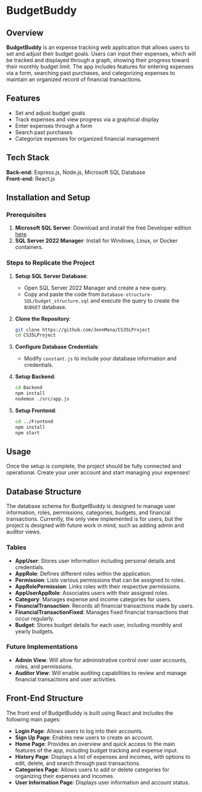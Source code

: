# BudgetBuddy

## Overview
**BudgetBuddy** is an expense tracking web application that allows users to set and adjust their budget goals. Users can input their expenses, which will be tracked and displayed through a graph, showing their progress toward their monthly budget limit. The app includes features for entering expenses via a form, searching past purchases, and categorizing expenses to maintain an organized record of financial transactions.

## Features
- Set and adjust budget goals
- Track expenses and view progress via a graphical display
- Enter expenses through a form
- Search past purchases
- Categorize expenses for organized financial management

## Tech Stack
**Back-end:** Express.js, Node.js, Microsoft SQL Database  
**Front-end:** React.js

## Installation and Setup

### Prerequisites
1. **Microsoft SQL Server**: Download and install the free Developer edition [here](https://www.microsoft.com/en-us/sql-server/sql-server-downloads).
2. **SQL Server 2022 Manager**: Install for Windows, Linux, or Docker containers.

### Steps to Replicate the Project
1. **Setup SQL Server Database**:
    - Open SQL Server 2022 Manager and create a new query.
    - Copy and paste the code from `Database-structure-SQL/budget_structure.sql` and execute the query to create the `BUDGET` database.

2. **Clone the Repository**:
    ```bash
    git clone https://github.com/JennMena/CS35LProject
    cd CS35LProject
    ```

3. **Configure Database Credentials**:
    - Modify `constant.js` to include your database information and credentials.

4. **Setup Backend**:
    ```bash
    cd Backend
    npm install
    nodemon ./src/app.js
    ```

5. **Setup Frontend**:
    ```bash
    cd ../Frontend
    npm install
    npm start
    ```

## Usage
Once the setup is complete, the project should be fully connected and operational. Create your user account and start managing your expenses!

## Database Structure
The database schema for BudgetBuddy is designed to manage user information, roles, permissions, categories, budgets, and financial transactions. Currently, the only view implemented is for users, but the project is designed with future work in mind, such as adding admin and auditor views.

### Tables
- **AppUser**: Stores user information including personal details and credentials.
- **AppRole**: Defines different roles within the application.
- **Permission**: Lists various permissions that can be assigned to roles.
- **AppRolePermission**: Links roles with their respective permissions.
- **AppUserAppRole**: Associates users with their assigned roles.
- **Category**: Manages expense and income categories for users.
- **FinancialTransaction**: Records all financial transactions made by users.
- **FinancialTransactionFixed**: Manages fixed financial transactions that occur regularly.
- **Budget**: Stores budget details for each user, including monthly and yearly budgets.

### Future Implementations
- **Admin View**: Will allow for administrative control over user accounts, roles, and permissions.
- **Auditor View**: Will enable auditing capabilities to review and manage financial transactions and user activities.


## Front-End Structure
The front end of BudgetBuddy is built using React and includes the following main pages:

- **Login Page**: Allows users to log into their accounts.
- **Sign Up Page**: Enables new users to create an account.
- **Home Page**: Provides an overview and quick access to the main features of the app, including budget tracking and expense input.
- **History Page**: Displays a list of expenses and incomes, with options to edit, delete, and search through past transactions.
- **Categories Page**: Allows users to add or delete categories for organizing their expenses and incomes.
- **User Information Page**: Displays user information and account status.


